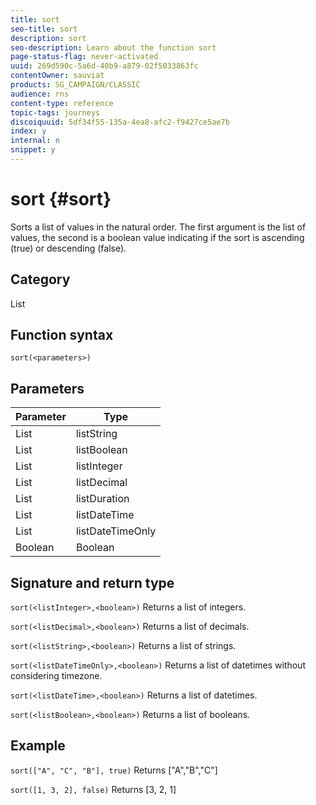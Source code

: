 ```yaml
---
title: sort
seo-title: sort
description: sort
seo-description: Learn about the function sort
page-status-flag: never-activated
uuid: 269d590c-5a6d-40b9-a879-02f5033863fc
contentOwner: sauviat
products: SG_CAMPAIGN/CLASSIC
audience: rns
content-type: reference
topic-tags: journeys
discoiquuid: 5df34f55-135a-4ea8-afc2-f9427ce5ae7b
index: y
internal: n
snippet: y
---
```


# sort {#sort}

Sorts a list of values in the natural order. The first argument is the list of values, the second is a boolean value indicating if the sort is ascending (true) or descending (false).

## Category

List

## Function syntax

`sort(<parameters>)`

## Parameters

| Parameter | Type             |
|-----------|------------------|
| List      | listString       |
| List      | listBoolean      |
| List      | listInteger      |
| List      | listDecimal      |
| List      | listDuration     |
| List      | listDateTime     |
| List      | listDateTimeOnly |
| Boolean   | Boolean |

## Signature and return type

`sort(<listInteger>,<boolean>)`
Returns a list of integers.

`sort(<listDecimal>,<boolean>)`
Returns a list of decimals.

`sort(<listString>,<boolean>)`
Returns a list of strings.

`sort(<listDateTimeOnly>,<boolean>)`
Returns a list of datetimes without considering timezone.

`sort(<listDateTime>,<boolean>)`
Returns a list of datetimes.

`sort(<listBoolean>,<boolean>)`
Returns a list of booleans.

## Example

`sort(["A", "C", "B"], true)`
Returns ["A","B","C"]

`sort([1, 3, 2], false)`
Returns [3, 2, 1]
